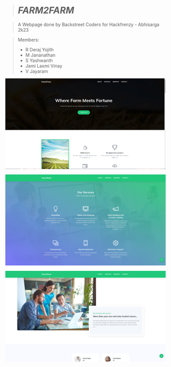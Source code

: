 > # ***FARM2FARM***

> A Webpage done by Backstreet Coders for Hackfrenzy - Abhisarga 2k23

>   Members:
> * R Deraj Yojith
> * M Jananathan
> * S Yashwanth
> * Jami Laxmi Vinay
> * V Jayaram

![Screenshots of the Website - 1](/images/Web1.png "Farm2Farm - Home")

![Screenshots of the Website - 2](/images/Web2.png "Farm2Farm - Services")

![Screenshots of the Website - 3](/images/Web3.png "Farm2Farm - About")
